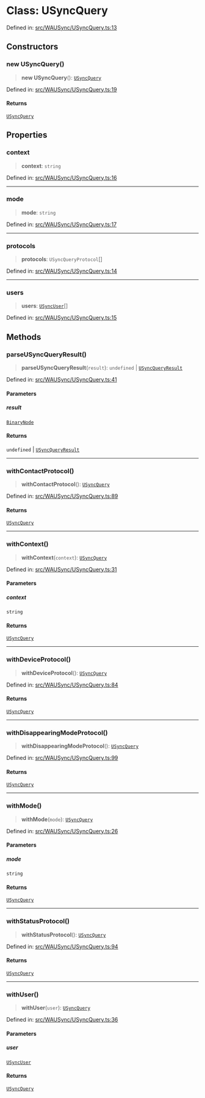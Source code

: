 # Class: USyncQuery

Defined in: [src/WAUSync/USyncQuery.ts:13](https://github.com/WhiskeySockets/Baileys/blob/2fdabb7f387029b680a2c5e056c7022c25b0f110/src/WAUSync/USyncQuery.ts#L13)

## Constructors

### new USyncQuery()

> **new USyncQuery**(): [`USyncQuery`](USyncQuery.md)

Defined in: [src/WAUSync/USyncQuery.ts:19](https://github.com/WhiskeySockets/Baileys/blob/2fdabb7f387029b680a2c5e056c7022c25b0f110/src/WAUSync/USyncQuery.ts#L19)

#### Returns

[`USyncQuery`](USyncQuery.md)

## Properties

### context

> **context**: `string`

Defined in: [src/WAUSync/USyncQuery.ts:16](https://github.com/WhiskeySockets/Baileys/blob/2fdabb7f387029b680a2c5e056c7022c25b0f110/src/WAUSync/USyncQuery.ts#L16)

***

### mode

> **mode**: `string`

Defined in: [src/WAUSync/USyncQuery.ts:17](https://github.com/WhiskeySockets/Baileys/blob/2fdabb7f387029b680a2c5e056c7022c25b0f110/src/WAUSync/USyncQuery.ts#L17)

***

### protocols

> **protocols**: `USyncQueryProtocol`[]

Defined in: [src/WAUSync/USyncQuery.ts:14](https://github.com/WhiskeySockets/Baileys/blob/2fdabb7f387029b680a2c5e056c7022c25b0f110/src/WAUSync/USyncQuery.ts#L14)

***

### users

> **users**: [`USyncUser`](USyncUser.md)[]

Defined in: [src/WAUSync/USyncQuery.ts:15](https://github.com/WhiskeySockets/Baileys/blob/2fdabb7f387029b680a2c5e056c7022c25b0f110/src/WAUSync/USyncQuery.ts#L15)

## Methods

### parseUSyncQueryResult()

> **parseUSyncQueryResult**(`result`): `undefined` \| [`USyncQueryResult`](../type-aliases/USyncQueryResult.md)

Defined in: [src/WAUSync/USyncQuery.ts:41](https://github.com/WhiskeySockets/Baileys/blob/2fdabb7f387029b680a2c5e056c7022c25b0f110/src/WAUSync/USyncQuery.ts#L41)

#### Parameters

##### result

[`BinaryNode`](../type-aliases/BinaryNode.md)

#### Returns

`undefined` \| [`USyncQueryResult`](../type-aliases/USyncQueryResult.md)

***

### withContactProtocol()

> **withContactProtocol**(): [`USyncQuery`](USyncQuery.md)

Defined in: [src/WAUSync/USyncQuery.ts:89](https://github.com/WhiskeySockets/Baileys/blob/2fdabb7f387029b680a2c5e056c7022c25b0f110/src/WAUSync/USyncQuery.ts#L89)

#### Returns

[`USyncQuery`](USyncQuery.md)

***

### withContext()

> **withContext**(`context`): [`USyncQuery`](USyncQuery.md)

Defined in: [src/WAUSync/USyncQuery.ts:31](https://github.com/WhiskeySockets/Baileys/blob/2fdabb7f387029b680a2c5e056c7022c25b0f110/src/WAUSync/USyncQuery.ts#L31)

#### Parameters

##### context

`string`

#### Returns

[`USyncQuery`](USyncQuery.md)

***

### withDeviceProtocol()

> **withDeviceProtocol**(): [`USyncQuery`](USyncQuery.md)

Defined in: [src/WAUSync/USyncQuery.ts:84](https://github.com/WhiskeySockets/Baileys/blob/2fdabb7f387029b680a2c5e056c7022c25b0f110/src/WAUSync/USyncQuery.ts#L84)

#### Returns

[`USyncQuery`](USyncQuery.md)

***

### withDisappearingModeProtocol()

> **withDisappearingModeProtocol**(): [`USyncQuery`](USyncQuery.md)

Defined in: [src/WAUSync/USyncQuery.ts:99](https://github.com/WhiskeySockets/Baileys/blob/2fdabb7f387029b680a2c5e056c7022c25b0f110/src/WAUSync/USyncQuery.ts#L99)

#### Returns

[`USyncQuery`](USyncQuery.md)

***

### withMode()

> **withMode**(`mode`): [`USyncQuery`](USyncQuery.md)

Defined in: [src/WAUSync/USyncQuery.ts:26](https://github.com/WhiskeySockets/Baileys/blob/2fdabb7f387029b680a2c5e056c7022c25b0f110/src/WAUSync/USyncQuery.ts#L26)

#### Parameters

##### mode

`string`

#### Returns

[`USyncQuery`](USyncQuery.md)

***

### withStatusProtocol()

> **withStatusProtocol**(): [`USyncQuery`](USyncQuery.md)

Defined in: [src/WAUSync/USyncQuery.ts:94](https://github.com/WhiskeySockets/Baileys/blob/2fdabb7f387029b680a2c5e056c7022c25b0f110/src/WAUSync/USyncQuery.ts#L94)

#### Returns

[`USyncQuery`](USyncQuery.md)

***

### withUser()

> **withUser**(`user`): [`USyncQuery`](USyncQuery.md)

Defined in: [src/WAUSync/USyncQuery.ts:36](https://github.com/WhiskeySockets/Baileys/blob/2fdabb7f387029b680a2c5e056c7022c25b0f110/src/WAUSync/USyncQuery.ts#L36)

#### Parameters

##### user

[`USyncUser`](USyncUser.md)

#### Returns

[`USyncQuery`](USyncQuery.md)
